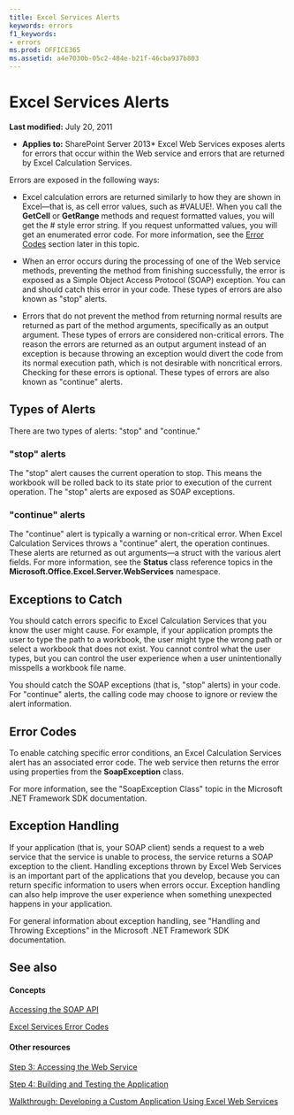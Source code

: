 ```yaml
---
title: Excel Services Alerts
keywords: errors
f1_keywords:
- errors
ms.prod: OFFICE365
ms.assetid: a4e7030b-05c2-484e-b21f-46cba937b803
---
```



# Excel Services Alerts

 **Last modified:** July 20, 2011
  
    
    

 * **Applies to:** SharePoint Server 2013* 
Excel Web Services exposes alerts for errors that occur within the Web service and errors that are returned by Excel Calculation Services.
  
    
    

Errors are exposed in the following ways:
- Excel calculation errors are returned similarly to how they are shown in Excel—that is, as cell error values, such as #VALUE!. When you call the  **GetCell** or **GetRange** methods and request formatted values, you will get the # style error string. If you request unformatted values, you will get an enumerated error code. For more information, see the [Error Codes](#excel-services-alerts_errorcodes) section later in this topic.
    
  
- When an error occurs during the processing of one of the Web service methods, preventing the method from finishing successfully, the error is exposed as a Simple Object Access Protocol (SOAP) exception. You can and should catch this error in your code. These types of errors are also known as "stop" alerts.
    
  
- Errors that do not prevent the method from returning normal results are returned as part of the method arguments, specifically as an output argument. These types of errors are considered non-critical errors. The reason the errors are returned as an output argument instead of an exception is because throwing an exception would divert the code from its normal execution path, which is not desirable with noncritical errors. Checking for these errors is optional. These types of errors are also known as "continue" alerts.
    
  

## Types of Alerts

There are two types of alerts: "stop" and "continue."
  
    
    

### "stop" alerts

The "stop" alert causes the current operation to stop. This means the workbook will be rolled back to its state prior to execution of the current operation. The "stop" alerts are exposed as SOAP exceptions.
  
    
    

### "continue" alerts

The "continue" alert is typically a warning or non-critical error. When Excel Calculation Services throws a "continue" alert, the operation continues. These alerts are returned as out arguments—a struct with the various alert fields. For more information, see the  **Status** class reference topics in the **Microsoft.Office.Excel.Server.WebServices** namespace.
  
    
    

## Exceptions to Catch

You should catch errors specific to Excel Calculation Services that you know the user might cause. For example, if your application prompts the user to type the path to a workbook, the user might type the wrong path or select a workbook that does not exist. You cannot control what the user types, but you can control the user experience when a user unintentionally misspells a workbook file name.
  
    
    
You should catch the SOAP exceptions (that is, "stop" alerts) in your code. For "continue" alerts, the calling code may choose to ignore or review the alert information.
  
    
    

## Error Codes
<a name="excel-services-alerts_errorcodes"> </a>

To enable catching specific error conditions, an Excel Calculation Services alert has an associated error code. The web service then returns the error using properties from the  **SoapException** class.
  
    
    
For more information, see the "SoapException Class" topic in the Microsoft .NET Framework SDK documentation.
  
    
    

## Exception Handling
<a name="excel-services-alerts_errorcodes"> </a>

If your application (that is, your SOAP client) sends a request to a web service that the service is unable to process, the service returns a SOAP exception to the client. Handling exceptions thrown by Excel Web Services is an important part of the applications that you develop, because you can return specific information to users when errors occur. Exception handling can also help improve the user experience when something unexpected happens in your application.
  
    
    
For general information about exception handling, see "Handling and Throwing Exceptions" in the Microsoft .NET Framework SDK documentation.
  
    
    

## See also
<a name="excel-services-alerts_errorcodes"> </a>


#### Concepts


  
    
    
 [Accessing the SOAP API](accessing-the-soap-api.md)
  
    
    
 [Excel Services Error Codes](excel-services-error-codes.md)
#### Other resources


  
    
    
 [Step 3: Accessing the Web Service](step-3-accessing-the-web-service.md)
  
    
    
 [Step 4: Building and Testing the Application](step-4-building-and-testing-the-application.md)
  
    
    
 [Walkthrough: Developing a Custom Application Using Excel Web Services](walkthrough-developing-a-custom-application-using-excel-web-services.md)
